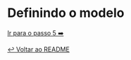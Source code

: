 # Definindo o modelo

[Ir para o passo 5 :arrow_right:](passo05.md)

[:leftwards_arrow_with_hook: Voltar ao README ](README.md)
